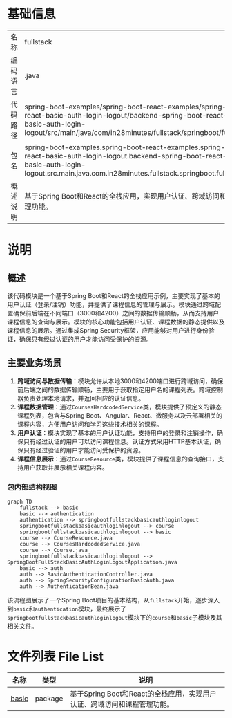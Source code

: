 # 基础信息

|      |      |
|------|------|
| 名称 | fullstack |
| 编码语言 | .java |
| 代码路径 | spring-boot-examples/spring-boot-react-examples/spring-boot-react-basic-auth-login-logout/backend-spring-boot-react-basic-auth-login-logout/src/main/java/com/in28minutes/fullstack/springboot/fullstack |
| 包名 | spring-boot-examples.spring-boot-react-examples.spring-boot-react-basic-auth-login-logout.backend-spring-boot-react-basic-auth-login-logout.src.main.java.com.in28minutes.fullstack.springboot.fullstack |
| 概述说明 | 基于Spring Boot和React的全栈应用，实现用户认证、跨域访问和课程管理功能。 |

# 说明

## 概述
该代码模块是一个基于Spring Boot和React的全栈应用示例，主要实现了基本的用户认证（登录/注销）功能，并提供了课程信息的管理与展示。模块通过跨域配置确保前后端在不同端口（3000和4200）之间的数据传输顺畅，从而支持用户课程信息的查询与展示。模块的核心功能包括用户认证、课程数据的静态提供以及课程信息的展示。通过集成Spring Security框架，应用能够对用户进行身份验证，确保只有经过认证的用户才能访问受保护的资源。

## 主要业务场景
1. **跨域访问与数据传输**：模块允许从本地3000和4200端口进行跨域访问，确保前后端之间的数据传输顺畅，主要用于获取指定用户名的课程列表。跨域控制器负责处理本地请求，并返回相应的认证信息。
2. **课程数据管理**：通过`CoursesHardcodedService`类，模块提供了预定义的静态课程列表，包含与Spring Boot、Angular、React、微服务以及云部署相关的课程内容，方便用户访问和学习这些技术相关的课程。
3. **用户认证**：模块实现了基本的用户认证功能，支持用户的登录和注销操作，确保只有经过认证的用户可以访问课程信息。认证方式采用HTTP基本认证，确保只有经过验证的用户才能访问受保护的资源。
4. **课程信息展示**：通过`CourseResource`类，模块提供了课程信息的查询接口，支持用户获取并展示相关课程内容。


### 包内部结构视图

```mermaid
graph TD
    fullstack --> basic
    basic --> authentication
    authentication --> springbootfullstackbasicauthloginlogout
    springbootfullstackbasicauthloginlogout --> course
    springbootfullstackbasicauthloginlogout --> basic
    course --> CourseResource.java
    course --> CoursesHardcodedService.java
    course --> Course.java
    springbootfullstackbasicauthloginlogout --> SpringBootFullStackBasicAuthLoginLogoutApplication.java
    basic --> auth
    auth --> BasicAuthenticationController.java
    auth --> SpringSecurityConfigurationBasicAuth.java
    auth --> AuthenticationBean.java
```

该流程图展示了一个Spring Boot项目的基本结构，从`fullstack`开始，逐步深入到`basic`和`authentication`模块，最终展示了`springbootfullstackbasicauthloginlogout`模块下的`course`和`basic`子模块及其相关文件。

# 文件列表 File List

| 名称   | 类型  | 说明 |
|-------|------|-------------|
| [basic](basic/_module.md) | package | 基于Spring Boot和React的全栈应用，实现用户认证、跨域访问和课程管理功能。 |


